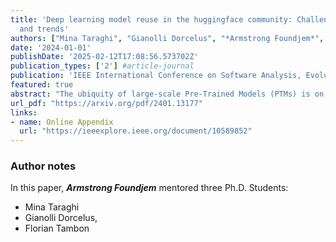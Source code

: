 ```yaml
---
title: 'Deep learning model reuse in the huggingface community: Challenges, benefit
  and trends'
authors: ["Mina Taraghi", "Gianolli Dorcelus", "*Armstrong Foundjem*", "Florian Tambon", "Foutse Khomh"]
date: '2024-01-01'
publishDate: '2025-02-12T17:08:56.573702Z'
publication_types: ['2'] #article-journal
publication: 'IEEE International Conference on Software Analysis, Evolution and Reengineering (SANER)'
featured: true
abstract: "The ubiquity of large-scale Pre-Trained Models (PTMs) is on the rise, sparking interest in model hubs, and dedicated platforms for hosting PTMs. Despite this trend, a comprehensive exploration of the challenges that users encounter and how the community leverages PTMs remains lacking. To address this gap, we conducted an extensive mixed-methods empirical study by focusing on discussion forums and the model hub of HuggingFace, the largest public model hub. Based on our qualitative analysis, we present a taxonomy of the challenges and benefits associated with PTM reuse within this community. We then conduct a quantitative study to track model-type trends and model documentation evolution over time. Our findings highlight prevalent challenges such as limited guidance for beginner users, struggles with model output comprehensibility in training or inference, and a lack of model understanding. We also identified interesting trends among models where some models maintain high upload rates despite a decline in topics related to them. Additionally, we found that despite the introduction of model documentation tools, its quantity has not increased over time, leading to difficulties in model comprehension and selection among users. Our study sheds light on new challenges in reusing PTMs that were not reported before and we provide recommendations for various stakeholders involved in PTM reuse."
url_pdf: "https://arxiv.org/pdf/2401.13177"
links: 
- name: Online Appendix
  url: "https://ieeexplore.ieee.org/document/10589852"
---
```


### Author notes 
In this paper, **_Armstrong Foundjem_** mentored three Ph.D. Students: 
- Mina Taraghi
- Gianolli Dorcelus, 
- Florian Tambon